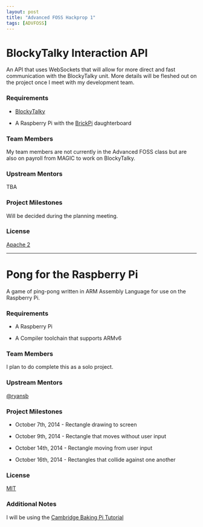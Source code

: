 ```yaml
---
layout: post
title: "Advanced FOSS Hackprop 1"
tags: [ADVFOSS]
---
```

# BlockyTalky Interaction API
An API that uses WebSockets that will allow for more direct and fast
communication with the BlockyTalky unit. More details will be fleshed out on
the project once I meet with my development team.

### Requirements
* [BlockyTalky](https://github.com/tufts-LPC/blockytalky)

* A Raspberry Pi with the [BrickPi](http://www.dexterindustries.com/BrickPi/)
daughterboard

### Team Members
My team members are not currently in the Advanced FOSS class but are also
on payroll from MAGIC to work on BlockyTalky.

### Upstream Mentors
TBA

### Project Milestones
Will be decided during the planning meeting.

### License
[Apache 2](https://github.com/tufts-LPC/blockytalky/blob/master/LICENSE.md)

-------------------------------------------------------------------------------

# Pong for the Raspberry Pi
A game of ping-pong written in ARM Assembly Language for use on the
Raspberry Pi.

### Requirements
* A Raspberry Pi

* A Compiler toolchain that supports ARMv6

### Team Members
I plan to do complete this as a solo project.

### Upstream Mentors
[@ryansb](https://github.com/ryansb)

### Project Milestones
* October 7th, 2014 - Rectangle drawing to screen

* October 9th, 2014 - Rectangle that moves without user input

* October 14th, 2014 - Rectangle moving from user input

* October 16th, 2014 - Rectangles that collide against one another

### License
[MIT](https://github.com/timoxley/osi-licenses-full/blob/master/licenses/MIT.md)

### Additional Notes
I will be using the [Cambridge Baking Pi Tutorial](http://bit.ly/1trCQRd)
